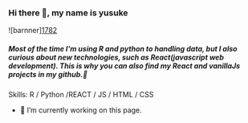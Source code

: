 


### Hi there 👋, my name is yusuke
![barnner][1782](https://user-images.githubusercontent.com/66249668/114358484-ed6e2c00-9bad-11eb-8748-e73dee4a420c.jpg)



##### Most of the time I'm using R and python to handling data, but I also curious about new technologies, such as React(javascript web development). This is why you can also find my React and vanillaJs projects in my github.👋

Skills: R / Python /REACT / JS / HTML / CSS 

- 🔭 I’m currently working on this page. 

